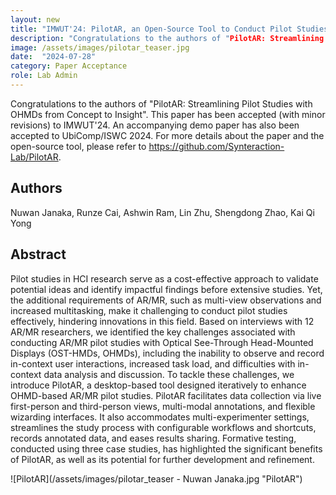 ```yaml
---
layout: new
title: "IMWUT'24: PilotAR, an Open-Source Tool to Conduct Pilot Studies with Smart Glasses"
description: "Congratulations to the authors of "PilotAR: Streamlining Pilot Studies with OHMDs from Concept to Insight". This paper has been accepted (with minor revisions) to IMWUT'24."
image: /assets/images/pilotar_teaser.jpg
date:  "2024-07-28"
category: Paper Acceptance
role: Lab Admin
---
```


Congratulations to the authors of "PilotAR: Streamlining Pilot Studies with OHMDs from Concept to Insight". This paper has been accepted (with minor revisions) to IMWUT'24. An accompanying demo paper has also been accepted to UbiComp/ISWC 2024. For more details about the paper and the open-source tool, please refer to https://github.com/Synteraction-Lab/PilotAR.

## Authors

Nuwan Janaka, Runze Cai, Ashwin Ram, Lin Zhu, Shengdong Zhao, Kai Qi Yong

## Abstract

Pilot studies in HCI research serve as a cost-effective approach to validate potential ideas and identify impactful findings before extensive studies. Yet, the additional requirements of AR/MR, such as multi-view observations and increased multitasking, make it challenging to conduct pilot studies effectively, hindering innovations in this field. Based on interviews with 12 AR/MR researchers, we identified the key challenges associated with conducting AR/MR pilot studies with Optical See-Through Head-Mounted Displays (OST-HMDs, OHMDs), including the inability to observe and record in-context user interactions, increased task load, and difficulties with in-context data analysis and discussion. To tackle these challenges, we introduce PilotAR, a desktop-based tool designed iteratively to enhance OHMD-based AR/MR pilot studies. PilotAR facilitates data collection via live first-person and third-person views, multi-modal annotations, and flexible wizarding interfaces. It also accommodates multi-experimenter settings, streamlines the study process with configurable workflows and shortcuts, records annotated data, and eases results sharing. Formative testing, conducted using three case studies, has highlighted the significant benefits of PilotAR, as well as its potential for further development and refinement.

![PilotAR](/assets/images/pilotar_teaser - Nuwan Janaka.jpg "PilotAR")
